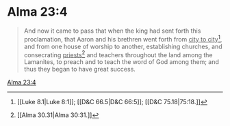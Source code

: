 # Alma 23:4

> And now it came to pass that when the king had sent forth this proclamation, that Aaron and his brethren went forth from <u>city to city</u>[^a], and from one house of worship to another, establishing churches, and consecrating <u>priests</u>[^b] and teachers throughout the land among the Lamanites, to preach and to teach the word of God among them; and thus they began to have great success.

[Alma 23:4](https://www.churchofjesuschrist.org/study/scriptures/bofm/alma/23?lang=eng&id=p4#p4)


[^a]: [[Luke 8.1|Luke 8:1]]; [[D&C 66.5|D&C 66:5]]; [[D&C 75.18|75:18.]]
[^b]: [[Alma 30.31|Alma 30:31.]]
